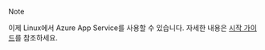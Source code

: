 > [!NOTE]
> 이제 Linux에서 Azure App Service를 사용할 수 있습니다. 자세한 내용은 [시작 가이드](../articles/app-service/containers/app-service-linux-intro.md)를 참조하세요.
> 
> 

